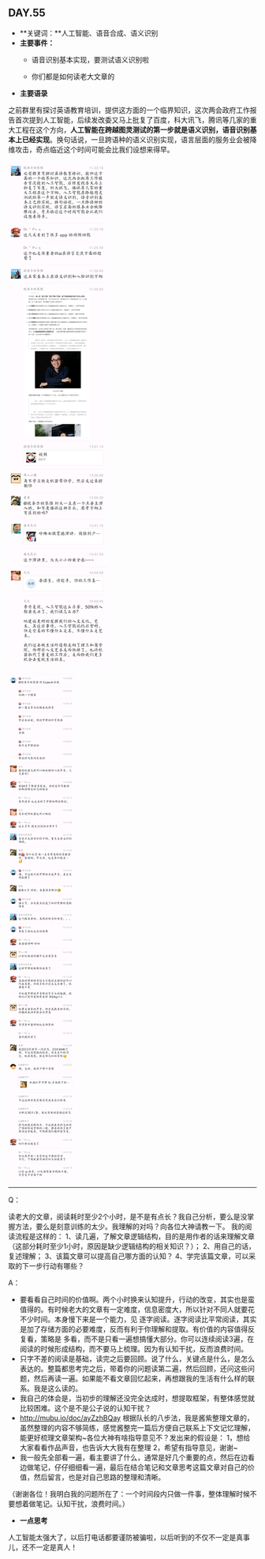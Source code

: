  ## DAY.55
+ **关键词：**人工智能、语音合成、语义识别
+ **主要事件：**
    + 语音识别基本实现，要测试语义识别啦
    
    + 你们都是如何读老大文章的
+ **主要语录**

之前群里有探讨英语教育培训，提供这方面的一个临界知识，这次两会政府工作报告首次提到人工智能，后续发改委又马上批复了百度，科大讯飞，腾讯等几家的重大工程在这个方向，**人工智能在跨越图灵测试的第一步就是语义识别，语音识别基本上已经实现**。换句话说，一旦跨语种的语义识别实现，语言层面的服务业会被降维攻击，奇点临近这个时间可能会比我们设想来得早。

![](./_image/860109104485901088.png)

![](./_image/821726157905589599.png)

---------

Q：

读老大的文章，阅读耗时至少2个小时，是不是有点长？我自己分析，要么是没掌握方法，要么是刻意训练的太少。我理解的对吗？向各位大神请教一下。
我的阅读流程是这样的：
1、读几遍，了解文章逻辑结构，目的是用作者的话来理解文章（这部分耗时至少1小时，原因是缺少逻辑结构的相关知识？）；
2、用自己的话，复述理解；
3、该篇文章可以提高自己哪方面的认知？
4、学完该篇文章，可以采取的下一步行动有哪些？

A：

- 要看看自己时间的价值啊。两个小时换来认知提升，行动的改变，其实也是蛮值得的。有时候老大的文章有一定难度，信息密度大，所以针对不同人就要花不少时间。本身慢下来是一个能力，见 逐字阅读。逐字阅读比平常阅读，其实是加了存储方面的必要难度，反而有利于你理解和提取。有价值的内容值得反复看，策略是 多看，而不是只看一遍想搞懂大部分。你可以连续阅读3遍，在阅读的时候形成结构，而不要马上梳理。因为有认知干扰，反而浪费时间。
- 只字不差的阅读是基础，读完之后要回顾。说了什么，关键点是什么，是怎么表达的。整篇都思考完之后，带着你的问题读第二遍，然后回顾，还问这些问题，然后再读一遍。如果能不看文章回忆起来，再想跟我的生活有什么样的联系。我是这么读的。
- 我自己的体会是，当初步的理解还没完全达成时，想提取框架，有整体感觉就比较困难。这个是不是公子说的认知干扰？
- http://mubu.io/doc/ayZzhBQay 根据队长的八步法，我是酱紫整理文章的，虽然整理的内容不够简练，感觉酱整完一篇后方便自己联系上下文记忆理解，能更好梳理文章架构~各位大神有啥指导意见不？发出来的假设是：
       1，想给大家看看作品声音，也告诉大大我有在整理
       2，希望有指导意见，谢谢~
- 我一般先全部看一遍，看主要讲了什么，通常是好几个重要的点，然后在边看边做笔记，仔仔细细看一遍，最后在结合笔记和文章思考这篇文章对自己的价值，然后留言，也是对自己思路的整理和清晰。

（谢谢各位！我明白我的问题所在了：一个时间段内只做一件事，整体理解时候不要想着做笔记。认知干扰，浪费时间。）



+ **一点思考**

人工智能太强大了，以后打电话都要谨防被骗啦，以后听到的不仅不一定是真事儿，还不一定是真人！